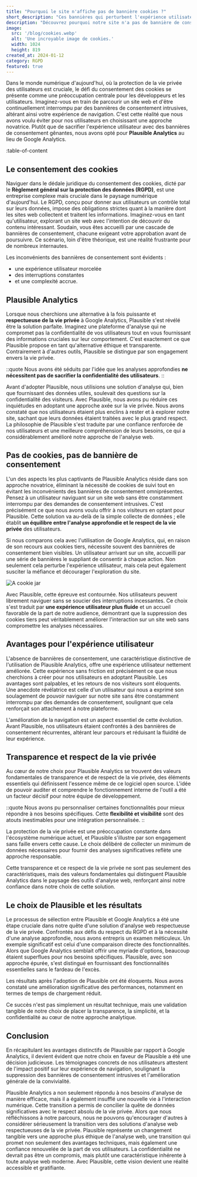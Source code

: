 ```yaml
---
title: "Pourquoi le site n'affiche pas de bannière cookies ?"
short_description: "Ces bannières qui perturbent l'expérience utilisateur sont-elles vraiment indispensables ?"
description: "Découvrez pourquoi notre site n'a pas de bannière de consentement de cookies et pourquoi nous continuons de respecter le RGPD"
image:
  src: '/blog/cookies.webp'
  alt: 'Une incroyable image de cookies.'
  width: 1024
  height: 819
created_at: 2024-01-12
category: RGPD
featured: true
---
```


Dans le monde numérique d'aujourd'hui, où la protection de la vie privée des utilisateurs est cruciale, le défi du consentement des cookies se présente comme une préoccupation centrale pour les développeurs et les utilisateurs. Imaginez-vous en train de parcourir un site web et d'être continuellement interrompu par des bannières de consentement intrusives, altérant ainsi votre expérience de navigation. C'est cette réalité que nous avons voulu éviter pour nos utilisateurs en choisissant une approche novatrice. Plutôt que de sacrifier l'expérience utilisateur avec des bannières de consentement gênantes, nous avons opté pour **Plausible Analytics** au lieu de Google Analytics.

:table-of-content

## Le consentement des cookies

Naviguer dans le dédale juridique du consentement des cookies, dicté par le **Règlement général sur la protection des données (RGPD)**, est une entreprise complexe mais cruciale dans le paysage numérique d'aujourd'hui. Le RGPD, conçu pour donner aux utilisateurs un contrôle total sur leurs données, impose des obligations strictes quant à la manière dont les sites web collectent et traitent les informations. Imaginez-vous en tant qu'utilisateur, explorant un site web avec l'intention de découvrir du contenu intéressant. Soudain, vous êtes accueilli par une cascade de bannières de consentement, chacune exigeant votre approbation avant de poursuivre. Ce scénario, loin d'être théorique, est une réalité frustrante pour de nombreux internautes.

Les inconvénients des bannières de consentement sont évidents :

- une expérience utilisateur morcelée
- des interruptions constantes
- et une complexité accrue.

## Plausible Analytics

Lorsque nous cherchions une alternative à la fois puissante et **respectueuse de la vie privée** à Google Analytics, Plausible s'est révélé être la solution parfaite. Imaginez une plateforme d'analyse qui ne compromet pas la confidentialité de vos utilisateurs tout en vous fournissant des informations cruciales sur leur comportement. C'est exactement ce que Plausible propose en tant qu'alternative éthique et transparente. Contrairement à d'autres outils, Plausible se distingue par son engagement envers la vie privée.

::quote
Nous avons été séduits par l'idée que les analyses approfondies **ne nécessitent pas de sacrifier la confidentialité des utilisateurs**.
::


Avant d'adopter Plausible, nous utilisions une solution d'analyse qui, bien que fournissant des données utiles, soulevait des questions sur la confidentialité des visiteurs. Avec Plausible, nous avons pu réduire ces inquiétudes en adoptant une approche axée sur la vie privée. Nous avons constaté que nos utilisateurs étaient plus enclins à rester et à explorer notre site, sachant que leurs données étaient traitées avec le plus grand respect. La philosophie de Plausible s'est traduite par une confiance renforcée de nos utilisateurs et une meilleure compréhension de leurs besoins, ce qui a considérablement amélioré notre approche de l'analyse web.

## Pas de cookies, pas de bannière de consentement

L'un des aspects les plus captivants de Plausible Analytics réside dans son approche novatrice, éliminant la nécessité de cookies de suivi tout en évitant les inconvénients des bannières de consentement omniprésentes. Pensez à un utilisateur naviguant sur un site web sans être constamment interrompu par des demandes de consentement intrusives. C'est précisément ce que nous avons voulu offrir à nos visiteurs en optant pour Plausible. Cette solution va au-delà de la simple collecte de données ; elle établit **un équilibre entre l'analyse approfondie et le respect de la vie privée** des utilisateurs.

Si nous comparons cela avec l'utilisation de Google Analytics, qui, en raison de son recours aux cookies tiers, nécessite souvent des bannières de consentement bien visibles. Un utilisateur arrivant sur un site, accueilli par une série de bannières le suppliant de consentir à chaque action. Non seulement cela perturbe l'expérience utilisateur, mais cela peut également susciter la méfiance et décourager l'exploration du site.

![A cookie jar](/blog/cookie-jar.webp)

Avec Plausible, cette épreuve est contournée. Nos utilisateurs peuvent librement naviguer sans se soucier des interruptions incessantes. Ce choix s'est traduit par **une expérience utilisateur plus fluide** et un accueil favorable de la part de notre audience, démontrant que la suppression des cookies tiers peut véritablement améliorer l'interaction sur un site web sans compromettre les analyses nécessaires.

##  Avantages pour l'expérience utilisateur

L'absence de bannières de consentement, une caractéristique distinctive de l'utilisation de Plausible Analytics, offre une expérience utilisateur nettement améliorée. Cette expérience sans friction est précisément ce que nous cherchions à créer pour nos utilisateurs en adoptant Plausible. Les avantages sont palpables, et les retours de nos visiteurs sont éloquents. Une anecdote révélatrice est celle d'un utilisateur qui nous a exprimé son soulagement de pouvoir naviguer sur notre site sans être constamment interrompu par des demandes de consentement, soulignant que cela renforçait son attachement à notre plateforme.

L'amélioration de la navigation est un aspect essentiel de cette évolution. Avant Plausible, nos utilisateurs étaient confrontés à des bannières de consentement récurrentes, altérant leur parcours et réduisant la fluidité de leur expérience.

##  Transparence et respect de la vie privée

Au cœur de notre choix pour Plausible Analytics se trouvent des valeurs fondamentales de transparence et de respect de la vie privée, des éléments essentiels qui définissent l'essence même de ce logiciel open source. L'idée de pouvoir auditer et comprendre le fonctionnement interne de l'outil a été un facteur décisif pour notre équipe de développement. 

::quote
Nous avons pu personnaliser certaines fonctionnalités pour mieux répondre à nos besoins spécifiques. Cette **flexibilité et visibilité** sont des atouts inestimables pour une intégration personnalisée.
::

La protection de la vie privée est une préoccupation constante dans l'écosystème numérique actuel, et Plausible s'illustre par son engagement sans faille envers cette cause. Le choix délibéré de collecter un minimum de données nécessaires pour fournir des analyses significatives reflète une approche responsable.

Cette transparence et ce respect de la vie privée ne sont pas seulement des caractéristiques, mais des valeurs fondamentales qui distinguent Plausible Analytics dans le paysage des outils d'analyse web, renforçant ainsi notre confiance dans notre choix de cette solution.

## Le choix de Plausible et les résultats

Le processus de sélection entre Plausible et Google Analytics a été une étape cruciale dans notre quête d'une solution d'analyse web respectueuse de la vie privée. Confrontés aux défis du respect du RGPD et à la nécessité d'une analyse approfondie, nous avons entrepris un examen méticuleux. Un exemple significatif est celui d'une comparaison directe des fonctionnalités. Alors que Google Analytics semblait offrir une myriade d'options, beaucoup étaient superflues pour nos besoins spécifiques. Plausible, avec son approche épurée, s'est distingué en fournissant des fonctionnalités essentielles sans le fardeau de l'excès.

Les résultats après l'adoption de Plausible ont été éloquents. Nous avons constaté une amélioration significative des performances, notamment en termes de temps de chargement réduit.

Ce succès n'est pas simplement un résultat technique, mais une validation tangible de notre choix de placer la transparence, la simplicité, et la confidentialité au cœur de notre approche analytique.

##  Conclusion

En récapitulant les avantages distinctifs de Plausible par rapport à Google Analytics, il devient évident que notre choix en faveur de Plausible a été une décision judicieuse. Les témoignages concrets de nos utilisateurs attestent de l'impact positif sur leur expérience de navigation, soulignant la suppression des bannières de consentement intrusives et l'amélioration générale de la convivialité.

Plausible Analytics a non seulement répondu à nos besoins d'analyse de manière efficace, mais il a également insufflé une nouvelle vie à l'interaction numérique. Cette transition a permis de concilier la quête de données significatives avec le respect absolu de la vie privée. Alors que nous réfléchissons à notre parcours, nous ne pouvons qu'encourager d'autres à considérer sérieusement la transition vers des solutions d'analyse web respectueuses de la vie privée. Plausible représente un changement tangible vers une approche plus éthique de l'analyse web, une transition qui promet non seulement des avantages techniques, mais également une confiance renouvelée de la part de vos utilisateurs. La confidentialité ne devrait pas être un compromis, mais plutôt une caractéristique inhérente à toute analyse web moderne. Avec Plausible, cette vision devient une réalité accessible et gratifiante.

